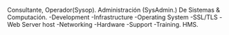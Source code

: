 Consultante, Operador(Sysop). Administración (SysAdmin.) De Sistemas & Computación.
-Development -Infrastructure -Operating System -SSL/TLS -Web Server host -Networking -Hardware -Support -Training.
HMS.
